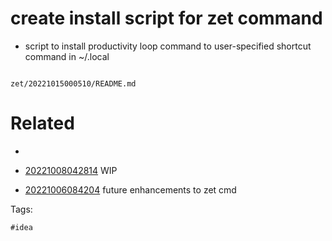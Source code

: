 # create install script for zet command

- script to install productivity loop command to user-specified shortcut command in ~/.local

```
```

` zet/20221015000510/README.md `

# Related

- 

- [20221008042814](/zet/20221008042814/README.md) WIP

- [20221006084204](/zet/20221006084204/README.md) future enhancements to zet cmd

Tags:

    #idea
